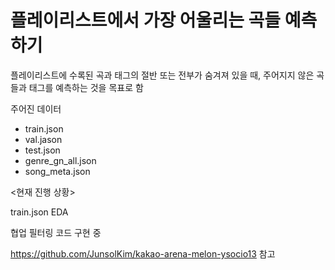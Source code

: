 # 플레이리스트에서 가장 어울리는 곡들 예측하기

플레이리스트에 수록된 곡과 태그의 절반 또는 전부가 숨겨져 있을 때, 주어지지 않은 곡들과 태그를 예측하는 것을 목표로 함

주어진 데이터
- train.json
- val.jason
- test.json
- genre_gn_all.json
- song_meta.json



<현재 진행 상황>

train.json EDA

협업 필터링 코드 구현 중



https://github.com/JunsolKim/kakao-arena-melon-ysocio13 참고
